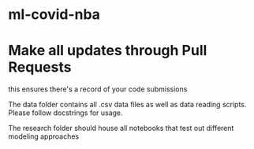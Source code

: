 # ml-covid-nba

# Make all updates through Pull Requests
this ensures there's a record of your code submissions

The data folder contains all .csv data files as well as data reading scripts. Please follow docstrings for usage.

The research folder should house all notebooks that test out different modeling approaches


